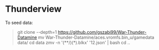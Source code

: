 # Thunderview

To seed data:

> git clone --depth=1 https://github.com/gszabi99/War-Thunder-Datamine
> mv War-Thunder-Datamine/aces.vromfs.bin_u/gamedata data/
> cd data
> zmv -n '(**/)(*).blkx' '$1$2.json' | bash
> cd ..